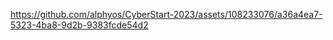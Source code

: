 

https://github.com/alphyos/CyberStart-2023/assets/108233076/a36a4ea7-5323-4ba8-9d2b-9383fcde54d2

